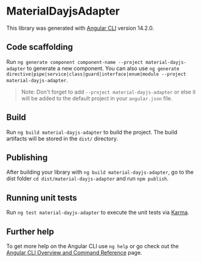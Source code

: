 # MaterialDayjsAdapter

This library was generated with [Angular CLI](https://github.com/angular/angular-cli) version 14.2.0.

## Code scaffolding

Run `ng generate component component-name --project material-dayjs-adapter` to generate a new component. You can also use `ng generate directive|pipe|service|class|guard|interface|enum|module --project material-dayjs-adapter`.

> Note: Don't forget to add `--project material-dayjs-adapter` or else it will be added to the default project in your `angular.json` file.

## Build

Run `ng build material-dayjs-adapter` to build the project. The build artifacts will be stored in the `dist/` directory.

## Publishing

After building your library with `ng build material-dayjs-adapter`, go to the dist folder `cd dist/material-dayjs-adapter` and run `npm publish`.

## Running unit tests

Run `ng test material-dayjs-adapter` to execute the unit tests via [Karma](https://karma-runner.github.io).

## Further help

To get more help on the Angular CLI use `ng help` or go check out the [Angular CLI Overview and Command Reference](https://angular.io/cli) page.
